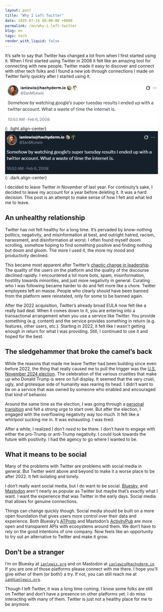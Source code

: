 ```yaml
---
layout: post
title: "Why I Left Twitter"
date: 2025-07-16 00:00:00 +0000
permalink: /en/why-i-left-twitter
blog: en
tags: tech
render_with_liquid: false
---
```


It’s safe to say that Twitter has changed a lot from when I first started using
it. When I first started using Twitter in 2008 it felt like an amazing tool for
connecting with new people. Twitter made it easy to discover and connect with
other tech folks and I found a new job through connections I made on Twitter
fairly quickly after I started using it.

<!-- textlint-disable spelling -->

![A screenshot of my first tweet on February 6, 2008: "Somehow by watching google's super tuesday results I ended up with a twitter account. What a waste of time the internet is"](/assets/images/2025-07-16-why-i-left-twitter/first_tweet_light.png "February 6, 2008: Somehow by watching google's super tuesday results I ended up with a twitter account. What a waste of time the internet is."){: .light.align-center}
![A screenshot of my first tweet on February 6, 2008: "Somehow by watching google's super tuesday results I ended up with a twitter account. What a waste of time the internet is"](/assets/images/2025-07-16-why-i-left-twitter/first_tweet_dark.png "February 6, 2008: Somehow by watching google's super tuesday results I ended up with a twitter account. What a waste of time the internet is."){: .dark.align-center}

<!-- textlint-enable spelling -->

I decided to leave Twitter in November of last year. For continuity’s sake, I
decided to leave my account for a year before deleting it. It was a hard
decision. This post is an attempt to make sense of how I felt and what led me
to leave.

## An unhealthy relationship

Twitter has not felt healthy for a long time. It’s pervaded by know-nothing
politics, negativity, and misinformation at best, and outright hatred, racism,
harassment, and disinformation at worst. I often found myself doom scrolling,
somehow hoping to find something positive and finding nothing but doom and
gloom. The more I used it, the more my mood and productivity declined.

This became most apparent after Twitter’s [chaotic change in
leadership](https://en.wikipedia.org/wiki/Acquisition_of_Twitter_by_Elon_Musk).
The quality of the users on the platform and the quality of the discourse
declined rapidly. I encountered a lot more bots, spam, misinformation,
hostility towards minorities, and just more negativity in general. Curating who
I was following became harder to do and felt more like a chore. Twitter
employees left en masse. People who clearly should have been banned from the
platform were reinstated, only for some to be banned again.

After the 2022 acquisition, Twitter’s already broad EULA now felt like a really
bad deal. When it comes down to it, you are entering into a transactional
arrangement when you use a service like Twitter. You provide something (e.g.
content) and the service provides something in return (e.g. features, other
users, etc.). Starting in 2022, it felt like I wasn't getting enough in return
for what I was providing. Still, I continued to use it and hoped for the best.

## The sledgehammer that broke the camel’s back

While the reasons that made me leave Twitter had been building since even
before 2022, the thing that really caused me to pull the trigger was the [U.S.
November 2024
election](https://en.wikipedia.org/wiki/2024_United_States_presidential_election).
The celebration of the various cruelties that make up who Donald Trump is were
on full display. It seemed that the very cruel, ugly, and grotesque side of
humanity was rearing its head. I didn’t want to be on a service that was owned
by someone who enabled and encouraged that kind of behavior.

Around the same time as the election, I was going through a [personal
transition](https://www.ianlewis.org/en/leaving-google) and felt a strong urge
to start over. But after the election, I engaged with the overflowing
negativity way too much. It felt like a whirlpool sucking me in. It was
exhausting. I was tired.

After a while, I realized I don’t _need_ to be there. I don’t have to engage
with either the pro-Trump or anti-Trump negativity. I could look towards the
future with positivity. I had the agency to go where I wanted to be.

## What it means to be social

Many of the problems with Twitter are problems with social media in general.
But Twitter went above and beyond to make it a worse place to be after 2022. It
felt isolating and lonely.

I don’t really want social media, but I do want to be social.
[Bluesky](https://bsky.app/), and [Mastodon](https://joinmastodon.org/) aren't
nearly as popular as Twitter but maybe that’s exactly what I want. I want the
experience that was Twitter in the early days. Social media that allows for
genuine connections.

Things can change quickly though. Social media should be built on a more open
foundation that gives users more control over their data and experience. Both
Bluesky’s [ATProto](https://atproto.com/) and Mastodon’s
[ActivityPub](https://activitypub.rocks/) are more open and transparent APIs with
ecosystems around them. We don’t have to rely on the good intentions of one
company. Now feels like an opportunity to try out an alternative to Twitter and
make it grow.

## Don’t be a stranger

I’m on Bluesky at [`ianlewis.org`](https://bsky.app/profile/ianlewis.org) and on
Mastodon at [`ianlewis@hachyderm.io`](https://hachyderm.io/@ianlewis). If you
are one of those platforms please connect with me there. I hope you’ll give
either of them (or both!) a try. If not, you can still reach me at
[`ian@ianlewis.org`](mailto:ian@ianlewis.org).

Though I left Twitter, it was a long time coming. I know some folks are still on
Twitter and don’t have a presence on other platforms yet. I do miss interacting
with many of them. Twitter is just not a healthy place for me to be anymore.
